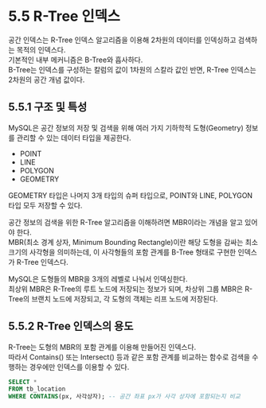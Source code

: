 # 5.5 R-Tree 인덱스

공간 인덱스는 R-Tree 인덱스 알고리즘을 이용해 2차원의 데이터를 인덱싱하고 검색하는 목적의 인덱스다.  
기본적인 내부 메커니즘은 B-Tree와 흡사하다.  
B-Tree는 인덱스를 구성하는 칼럼의 값이 1차원의 스칼라 값인 반면, R-Tree 인덱스는 2차원의 공간 개념 값이다.

## 5.5.1 구조 및 특성

MySQL은 공간 정보의 저장 및 검색을 위해 여러 가지 기하학적 도형(Geometry) 정보를 관리할 수 있는 데이터 타입을 제공한다.

- POINT
- LINE
- POLYGON
- GEOMETRY

GEOMETRY 타입은 나머지 3개 타입의 슈퍼 타입으로, POINT와 LINE, POLYGON 타입 모두 저장할 수 있다.

공간 정보의 검색을 위한 R-Tree 알고리즘을 이해하려면 MBR이라는 개념을 알고 있어야 한다.  
MBR(최소 경계 상자, Minimum Bounding Rectangle)이란 해당 도형을 감싸는 최소 크기의 사각형을 의미하는데, 이 사각형들의 포함 관계를 B-Tree 형태로 구현한 인덱스가 R-Tree 인덱스다.

MySQL은 도형들의 MBR을 3개의 레벨로 나눠서 인덱싱한다.  
최상위 MBR은 R-Tree의 루트 노드에 저장되는 정보가 되며, 차상위 그룹 MBR은 R-Tree의 브랜치 노드에 저장되고, 각 도형의 객체는 리프 노드에 저장된다.

## 5.5.2 R-Tree 인덱스의 용도

R-Tree는 도형의 MBR의 포함 관계를 이용해 만들어진 인덱스다.  
따라서 Contains() 또는 Intersect() 등과 같은 포함 관계를 비교하는 함수로 검색을 수행하는 경우에만 인덱스를 이용할 수 있다.

```sql
SELECT *
FROM tb_location
WHERE CONTAINS(px, 사각상자); -- 공간 좌표 px가 사각 상자에 포함되는지 비교
```

